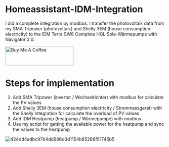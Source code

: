 # Homeassistant-IDM-Integration
I did a complete integration by modbus. I transfer the photovoltaik data from my SMA Tripower (photovoltaik) and Shelly 3EM (house consumption electricity) to the IDM Terra SW8 Complete HGL Sole-Wärmepumpe with Navigator 2.0.

<a href="https://www.buymeacoffee.com/cryr6xw8kjU" target="_blank"><img src="https://cdn.buymeacoffee.com/buttons/v2/default-yellow.png" alt="Buy Me A Coffee" style="height: 60px !important;width: 217px !important;" ></a>

# Steps for implementation
1. Add SMA Tripower (inverter / Wechselrichter) with modbus for calculate the PV values
2. Add Shelly 3EM (house consumption electricity / Strommessgerät) with the Shelly Integration for calculate the overload of PV values
3. Add IDM Heatpump (heatpump / Wärmepumpe) with modbus
4. Use my script for getting the available power for the heatpump and sync the values to the heatpump

![424dd4adbc97b4dd986d3d1154b85286f51745b5](https://user-images.githubusercontent.com/117570480/200165911-544808cb-e029-49ff-b217-e350f3b16f56.jpeg)
